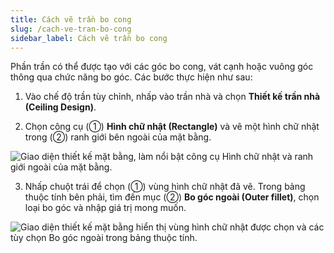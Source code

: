 ```yaml
---
title: Cách vẽ trần bo cong
slug: /cach-ve-tran-bo-cong
sidebar_label: Cách vẽ trần bo cong
---
```


Phần trần có thể được tạo với các góc bo cong, vát cạnh hoặc vuông góc thông qua chức năng bo góc. Các bước thực hiện như sau:

1. Vào chế độ trần tùy chỉnh, nhấp vào trần nhà và chọn **Thiết kế trần nhà (Ceiling Design)**.

2. Chọn công cụ (①) **Hình chữ nhật (Rectangle)** và vẽ một hình chữ nhật trong (②) ranh giới bên ngoài của mặt bằng.

![Giao diện thiết kế mặt bằng, làm nổi bật công cụ Hình chữ nhật và ranh giới ngoài của mặt bằng.](https://storage.googleapis.com/jegavn_kb/image_jegavn/194.1.png)

3. Nhấp chuột trái để chọn (①) vùng hình chữ nhật đã vẽ. Trong bảng thuộc tính bên phải, tìm đến mục (②) **Bo góc ngoài (Outer fillet)**, chọn loại bo góc và nhập giá trị mong muốn.

![Giao diện thiết kế mặt bằng hiển thị vùng hình chữ nhật được chọn và các tùy chọn Bo góc ngoài trong bảng thuộc tính.](https://storage.googleapis.com/jegavn_kb/image_jegavn/194.2.png)